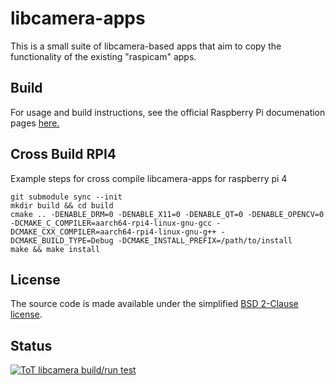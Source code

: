 # libcamera-apps

This is a small suite of libcamera-based apps that aim to copy the functionality of the existing "raspicam" apps. 

Build
-----
For usage and build instructions, see the official Raspberry Pi documenation pages [here.](https://www.raspberrypi.com/documentation/accessories/camera.html#libcamera-and-libcamera-apps)

Cross Build RPI4
----------------
Example steps for cross compile libcamera-apps for raspberry pi 4
````
git submodule sync --init
mkdir build && cd build
cmake .. -DENABLE_DRM=0 -DENABLE_X11=0 -DENABLE_QT=0 -DENABLE_OPENCV=0 -DCMAKE_C_COMPILER=aarch64-rpi4-linux-gnu-gcc -DCMAKE_CXX_COMPILER=aarch64-rpi4-linux-gnu-g++ -DCMAKE_BUILD_TYPE=Debug -DCMAKE_INSTALL_PREFIX=/path/to/install
make && make install
````

License
-------

The source code is made available under the simplified [BSD 2-Clause license](https://spdx.org/licenses/BSD-2-Clause.html).

Status
------

[![ToT libcamera build/run test](https://github.com/raspberrypi/libcamera-apps/actions/workflows/libcamera-test.yml/badge.svg)](https://github.com/raspberrypi/libcamera-apps/actions/workflows/libcamera-test.yml)
